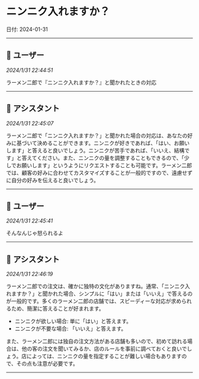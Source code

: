 # ニンニク入れますか？

日付: 2024-01-31

---

## 👤 ユーザー
*2024/1/31 22:44:51*

ラーメン二郎で『ニンニク入れますか？』と聞かれたときの対応

---

## 🤖 アシスタント
*2024/1/31 22:45:07*

ラーメン二郎で「ニンニク入れますか？」と聞かれた場合の対応は、あなたの好みに基づいて決めることができます。ニンニクが好きであれば、「はい、お願いします」と答えると良いでしょう。ニンニクが苦手であれば、「いいえ、結構です」と答えてください。また、ニンニクの量を調整することもできるので、「少しでお願いします」というようにリクエストすることも可能です。ラーメン二郎では、顧客の好みに合わせてカスタマイズすることが一般的ですので、遠慮せずに自分の好みを伝えると良いでしょう。

---

## 👤 ユーザー
*2024/1/31 22:45:41*

そんなんじゃ怒られるよ

---

## 🤖 アシスタント
*2024/1/31 22:46:19*

ラーメン二郎での注文は、確かに独特の文化がありますね。通常、「ニンニク入れますか？」と聞かれた場合、シンプルに「はい」または「いいえ」で答えるのが一般的です。多くのラーメン二郎の店舗では、スピーディーな対応が求められるため、簡潔に答えることが好まれます。

- ニンニクが欲しい場合: 単に「はい」と答えます。
- ニンニクが不要な場合: 「いいえ」と答えます。

また、ラーメン二郎には独自の注文方法がある店舗も多いので、初めて訪れる場合は、他の客の注文を聞いてみるか、店のルールを事前に調べておくと良いでしょう。店によっては、ニンニクの量を指定することが難しい場合もありますので、その点も注意が必要です。

---

